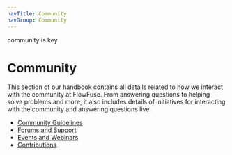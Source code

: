 ```yaml
---
navTitle: Community 
navGroup: Community
---
```


community is key 

# Community

This section of our handbook contains all details related to how we interact with the community at FlowFuse. From answering questions to helping solve problems and more, it also includes details of initiatives for interacting with the community and answering questions live.

- [Community Guidelines](./community-guidelines/)
- [Forums and Support](./forums-and-support/)
- [Events and Webinars](./event-and-webinars/)
- [Contributions](./contributions/)
